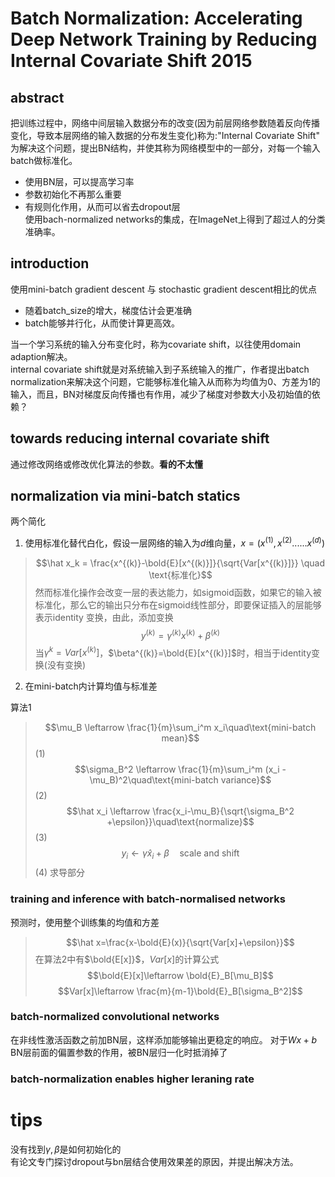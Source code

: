 # Batch Normalization: Accelerating Deep Network Training by Reducing Internal Covariate Shift  2015

## abstract
把训练过程中，网络中间层输入数据分布的改变(因为前层网络参数随着反向传播变化，导致本层网络的输入数据的分布发生变化)称为:"Internal Covariate Shift"  
为解决这个问题，提出BN结构，并使其称为网络模型中的一部分，对每一个输入batch做标准化。
- 使用BN层，可以提高学习率
- 参数初始化不再那么重要
- 有规则化作用，从而可以省去dropout层   
使用bach-normalized networks的集成，在ImageNet上得到了超过人的分类准确率。

## introduction
使用mini-batch gradient descent 与 stochastic gradient descent相比的优点  
- 随着batch_size的增大，梯度估计会更准确
- batch能够并行化，从而使计算更高效。  

当一个学习系统的输入分布变化时，称为covariate shift，以往使用domain adaption解决。  
internal covariate shift就是对系统输入到子系统输入的推广，作者提出batch normalization来解决这个问题，它能够标准化输入从而称为均值为$0$、方差为$1$的输入，而且，BN对梯度反向传播也有作用，减少了梯度对参数大小及初始值的依赖？

## towards reducing internal covariate shift
通过修改网络或修改优化算法的参数。**看的不太懂**

## normalization via mini-batch statics
两个简化
1. 使用标准化替代白化，假设一层网络的输入为$d$维向量，$x=(x^{(1)},x^{(2)}......x^{(d)})$
> $$\hat x_k = \frac{x^{(k)}-\bold{E}[x^{(k)}]}{\sqrt{Var[x^{(k)}]}} \quad \text{标准化}$$
然而标准化操作会改变一层的表达能力，如sigmoid函数，如果它的输入被标准化，那么它的输出只分布在sigmoid线性部分，即要保证插入的层能够表示identity 变换，由此，添加变换 
> $$y^{(k)}=\gamma^{(k)} x^{(k)}+\beta ^{(k)}$$
当$\gamma^{k}=Var[x^{(k)}]$，$\beta^{(k)}=\bold{E}[x^{(k)}]$时，相当于identity变换(没有变换)  
2. 在mini-batch内计算均值与标准差

算法1
> $$\mu_B \leftarrow \frac{1}{m}\sum_i^m x_i\quad\text{mini-batch mean}$$ (1)
> $$\sigma_B^2 \leftarrow \frac{1}{m}\sum_i^m (x_i - \mu_B)^2\quad\text{mini-batch variance}$$(2)
> $$\hat x_i \leftarrow \frac{x_i-\mu_B}{\sqrt{\sigma_B^2 +\epsilon}}\quad\text{normalize}$$(3) 
> $$y_i \leftarrow \gamma\hat x_i+\beta \quad \text{scale and shift}$$ (4)
求导部分
### training and inference with batch-normalised networks
预测时，使用整个训练集的均值和方差
> $$\hat x=\frac{x-\bold{E}(x)}{\sqrt{Var[x]+\epsilon}}$$
在算法2中有$\bold{E[x]}$，$Var[x]$的计算公式
> $$\bold{E}[x]\leftarrow \bold{E}_B[\mu_B]$$
> $$Var[x]\leftarrow \frac{m}{m-1}\bold{E}_B[\sigma_B^2]$$
### batch-normalized convolutional networks
在非线性激活函数之前加BN层，这样添加能够输出更稳定的响应。
对于$Wx+b$
BN层前面的偏置参数的作用，被BN层归一化时抵消掉了

### batch-normalization enables higher leraning rate

# tips
没有找到$\gamma,\beta$是如何初始化的    
有论文专门探讨dropout与bn层结合使用效果差的原因，并提出解决方法。
